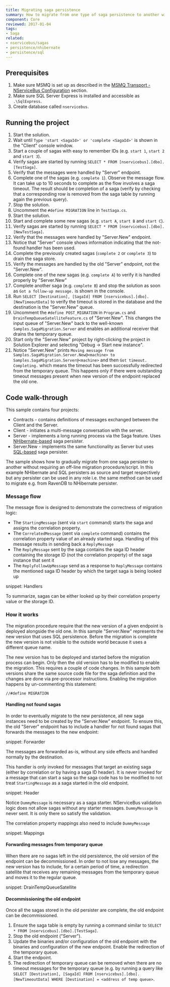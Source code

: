 ```yaml
---
title: Migrating saga persistence
summary: How to migrate from one type of saga persistence to another without an off-line migration procedure
component: Core
reviewed: 2017-01-04
tags:
- Saga
related:
- nservicebus/sagas
- persistence/nhibernate
- persistence/sql
---
```


## Prerequisites

 1. Make sure MSMQ is set up as described in the [MSMQ Transport - NServiceBus Configuration](/transports/msmq/#nservicebus-configuration) section.
 1. Make sure SQL Server Express is installed and accessible as `.\SqlExpress`.
 1. Create database called `nservicebus`.

 
## Running the project

 1. Start the solution.
 1. Wait until `Type 'start <SagaId>' or 'complete <SagaId>'` is shown in the "Client" console window.
 1. Start a couple of sagas with easy to remember IDs (e.g. `start 1`, `start 2` and `start 3`).
 1. Verify sagas are started by running `SELECT * FROM [nservicebus].[dbo].[TestSaga]`.
 1. Verify that the messages were handled by "Server" endpoint.
 1. Complete one of the sagas (e.g. `complete 1`). Observe the message flow. It can take up to 10 seconds to complete as the flow involves a saga timeout. The result should be completion of a saga (verify by checking that a corresponding row is removed from the saga table by running again the previous query).
 1. Stop the solution.
 1. Uncomment the `#define MIGRATION` line in `TestSaga.cs`.
 1. Start the solution.
 1. Start and complete some new sagas (e.g. `start A`, `start B` and `start C`).
 1. Verify sagas are started by running `SELECT * FROM [nservicebus].[dbo].[NewTestSaga]`.
 1. Verify that the messages were handled by "Server.New" endpoint.
 1. Notice that "Server" console shows information indicating that the not-found handler has been used.
 1. Complete the previously created sagas (`complete 2` or `complete 3`) to drain the saga store.
 1. Verify the messages are handled by the old "Server" endpoint, not the "Server.New".
 1. Complete one of the new sagas (e.g. `complete A`) to verify it is handled properly by "Server.New"
 1. Complete another saga (e.g. `complete B`) and stop the solution as soon as `Got a follow-up message.` is shown in the console.
 1. Run `SELECT [Destination], [SagaId] FROM [nservicebus].[dbo].[NewTimeoutData]` to verify the timeout is stored in the database and the destination is the "Server.New" queue.
 1. Uncomment the `#define POST_MIGRATION` in `Program.cs` and `DrainTempQueueSatelliteFeature.cs` of "Server.New". This changes the input queue of "Server.New" back to the well-known `Samples.SagaMigration.Server` and enables an additional receiver that drains the temporary queue.
 1. Start only the "Server.New" project by right-clicking the project in Solution Explorer and selecting "Debug -> Start new instance".
 1. Notice "Server.New" prints `Moving message from Samples.SagaMigration.Server.New@<machine> to Samples.SagaMigration.Server@<machine>` and then `Got timeout. Completing.` which means the timeout has been successfully redirected from the temporary queue. This happens only if there were outstanding timeout messages present when new version of the endpoint replaced the old one.


## Code walk-through

This sample contains four projects:

 * Contracts - contains definitions of messages exchanged between the Client and the Server.
 * Client - initiates a multi-message conversation with the server.
 * Server - implements a long running process via the Saga feature. Uses [NHibernate-based](/persistence/nhibernate) saga persister.
 * Server.New - implements the same functionality as Server but uses [SQL-based](/persistence/sql) saga persister.

The sample shows how to gradually migrate from one saga persister to another without requiring an off-line migration procedure/script. In this example NHibernate and SQL persisters as source and target respectively but any persister can be used in any role i.e. the same method can be used to migrate e.g. from RavenDB to NHibernate persister.


### Message flow

The message flow is designed to demonstrate the correctness of migration logic:

 * The `StartingMessage` (sent via `start` command) starts the saga and assigns the correlation property.
 * The `CorrelatedMessage` (sent via `complete` command) contains the correlation property value of an already started saga. Handling of this message results in sending back a `ReplyMessage`
 * The `ReplyMessage` sent by the saga contains the saga ID header containing the storage ID (not the correlation property) of the saga instance that sent it
 * The `ReplyFollowUpMessage` send as a response to `ReplyMessage` contains the mentioned saga ID header by which the target saga is being looked up

snippet: Handlers

To summarize, sagas can be either looked up by their correlation property value or the storage ID.


### How it works

The migration procedure require that the new version of a given endpoint is deployed alongside the old one. In this sample "Server.New" represents the new version that uses SQL persistence. Before the migration is complete the new version is not visible to the outside world because it uses a different queue name.

The new version has to be deployed and started before the migration process can begin. Only then the old version has to be modified to enable the migration. This requires a couple of code changes. In this sample both versions share the same source code file for the saga definition and the changes are done via pre-processor instructions. Enabling the migration happens by un-commenting this statement:

```
//#define MIGRATION
```


#### Handling not found sagas

In order to eventually migrate to the new persistence, all new saga instances need to be created by the "Server.New" endpoint. To ensure this, the old "Server" endpoint has to include a handler for not found sagas that forwards the messages to the new endpoint:

snippet: Forwarder

The messages are forwarded as-is, without any side effects and handled normally by the destination.

This handler is only invoked for messages that target an existing saga (either by correlation or by having a saga ID header). It is never invoked for a message that can start a saga so the saga code has to be modified to not treat `StartingMessage` as a saga started in the old endpoint.

snippet: Header

Notice `DummyMessage` is necessary as a saga starter. NServiceBus validation logic does not allow sagas without any starter messages. `DummyMessage` is never sent. It is only there so satisfy the validation.

The correlation property mappings also need to include `DummyMessage`

snippet: Mappings


#### Forwarding messages from temporary queue

When there are no sagas left in the old persistence, the old version of the endpoint can be decommissioned. In order to not lose any messages, the new version has to include, for a certain period of time, a redirection satellite that receives any remaining messages from the temporary queue and moves it to the regular queue.

snippet: DrainTempQueueSatellite


#### Decommissioning the old endpoint

Once all the sagas stored in the old persister are complete, the old endpoint can be decommissioned.

 1. Ensure the saga table is empty by running a command similar to `SELECT * FROM [nservicebus].[dbo].[TestSaga]`.
 1. Stop the old endpoint ("Server").
 1. Update the binaries and/or configuration of the old endpoint with the binaries and configuration of the new endpoint. Enable the redirection of the temporary queue.
 1. Start the endpoint.
 1. The redirection of temporary queue can be removed when there are no timeout messages for the temporary queue (e.g. by running a query like `SELECT [Destination], [SagaId] FROM [nservicebus].[dbo].[NewTimeoutData] WHERE [Destination] = <address of temp queue>`.